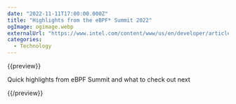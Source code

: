 ```yaml
---
date: "2022-11-11T17:00:00.000Z"
title: "Highlights from the eBPF* Summit 2022"
ogImage: ogimage.webp
externalUrl: "https://www.intel.com/content/www/us/en/developer/articles/community/highlights-from-the-ebpf-summit-2022.html"
categories:
  - Technology
---
```


{{preview}}

Quick highlights from eBPF Summit and what to check out next

{{/preview}}
